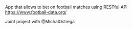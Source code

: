 App that allows to bet on football matches using RESTful API https://www.football-data.org/

Joint project with @MichalOstrega
